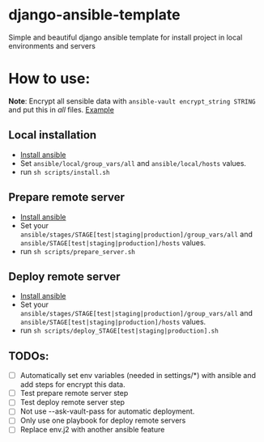 # django-ansible-template
Simple and beautiful django ansible template for install project in local environments and servers

# How to use:

**Note**: Encrypt all sensible data with `ansible-vault encrypt_string STRING` and put this in _all_ files.
[Example](https://stackoverflow.com/questions/30209062/ansible-how-to-encrypt-some-variables-in-an-inventory-file-in-a-separate-vault/44241343#44241343)


## Local installation
* [Install ansible](https://docs.ansible.com/ansible/2.7/installation_guide/intro_installation.html#installing-the-control-machine)
* Set `ansible/local/group_vars/all` and `ansible/local/hosts` values.
* run `sh scripts/install.sh`

## Prepare remote server
* [Install ansible](https://docs.ansible.com/ansible/2.7/installation_guide/intro_installation.html#installing-the-control-machine)
* Set your `ansible/stages/STAGE[test|staging|production]/group_vars/all` and `ansible/STAGE[test|staging|production]/hosts` values.
* run `sh scripts/prepare_server.sh`

## Deploy remote server
* [Install ansible](https://docs.ansible.com/ansible/2.7/installation_guide/intro_installation.html#installing-the-control-machine)
* Set your `ansible/stages/STAGE[test|staging|production]/group_vars/all` and `ansible/STAGE[test|staging|production]/hosts` values.
* run `sh scripts/deploy_STAGE[test|staging|production].sh`

## TODOs:
- [ ] Automatically set env variables (needed in settings/*) with ansible and
add steps for encrypt this data.
- [ ] Test prepare remote server step
- [ ] Test deploy remote server step
- [ ] Not use --ask-vault-pass for automatic deployment.
- [ ] Only use one playbook for deploy remote servers
- [ ] Replace env.j2 with another ansible feature
